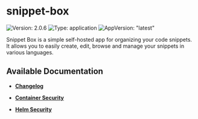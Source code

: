 # snippet-box

![Version: 2.0.6](https://img.shields.io/badge/Version-2.0.6-informational?style=flat-square) ![Type: application](https://img.shields.io/badge/Type-application-informational?style=flat-square) ![AppVersion: "latest"](https://img.shields.io/badge/AppVersion-"latest"-informational?style=flat-square)

Snippet Box is a simple self-hosted app for organizing your code snippets. It allows you to easily create, edit, browse and manage your snippets in various languages.

## Available Documentation

- [**Changelog**](CHANGELOG)

- [**Container Security**](container-security)

- [**Helm Security**](helm-security)

